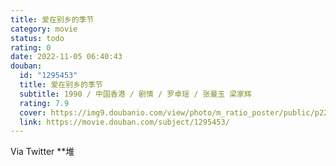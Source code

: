 ```yaml
---
title: 爱在别乡的季节
category: movie
status: todo
rating: 0
date: 2022-11-05 06:40:43
douban:
  id: "1295453"
  title: 爱在别乡的季节
  subtitle: 1990 / 中国香港 / 剧情 / 罗卓瑶 / 张曼玉 梁家辉
  rating: 7.9
  cover: https://img9.doubanio.com/view/photo/m_ratio_poster/public/p2204693305.jpg
  link: https://movie.douban.com/subject/1295453/
---
```


Via Twitter **堆